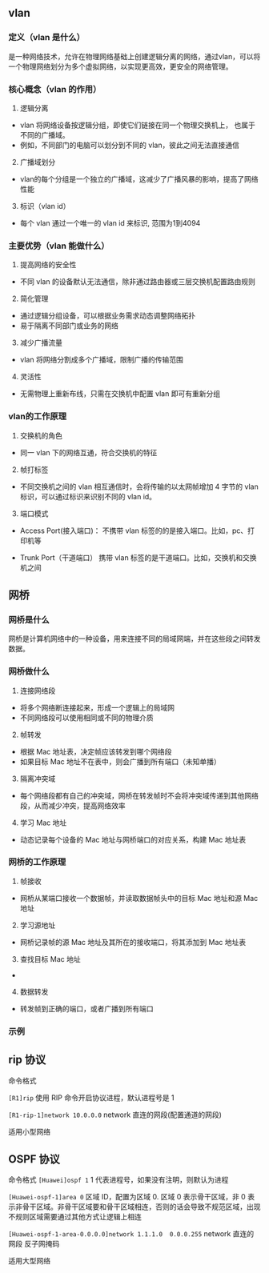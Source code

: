 ## vlan
### 定义（vlan 是什么）
是一种网络技术，允许在物理网络基础上创建逻辑分离的网络，通过vlan，可以将一个物理网络划分为多个虚拟网络，以实现更高效，更安全的网络管理。

### 核心概念（vlan 的作用）
1. 逻辑分离
* vlan 将网络设备按逻辑分组，即使它们链接在同一个物理交换机上， 也属于不同的广播域。
* 例如，不同部门的电脑可以划分到不同的 vlan，彼此之间无法直接通信

2. 广播域划分
* vlan的每个分组是一个独立的广播域，这减少了广播风暴的影响，提高了网络性能

3. 标识（vlan id）
* 每个 vlan 通过一个唯一的 vlan id 来标识, 范围为1到4094

### 主要优势（vlan 能做什么）
1. 提高网络的安全性
* 不同 vlan 的设备默认无法通信，除非通过路由器或三层交换机配置路由规则

2. 简化管理
* 通过逻辑分组设备，可以根据业务需求动态调整网络拓扑
* 易于隔离不同部门或业务的网络

3. 减少广播流量
* vlan 将网络分割成多个广播域，限制广播的传输范围

4. 灵活性
* 无需物理上重新布线，只需在交换机中配置 vlan 即可有重新分组

### vlan的工作原理
1. 交换机的角色
* 同一 vlan 下的网络互通，符合交换机的特征

2. 帧打标签
* 不同交换机之间的 vlan 相互通信时，会将传输的以太网帧增加 4 字节的 vlan 标识，可以通过标识来识别不同的 vlan id。

3. 端口模式
* Access Port(接入端口)：
不携带 vlan 标签的的是接入端口。比如，pc、打印机等

* Trunk Port（干道端口）
携带 vlan 标签的是干道端口。比如，交换机和交换机之间


## 网桥
### 网桥是什么
网桥是计算机网络中的一种设备，用来连接不同的局域网端，并在这些段之间转发数据。

### 网桥做什么
1. 连接网络段
* 将多个网络断连接起来，形成一个逻辑上的局域网
* 不同网络段可以使用相同或不同的物理介质

2. 帧转发
* 根据 Mac 地址表，决定帧应该转发到哪个网络段
* 如果目标 Mac 地址不在表中，则会广播到所有端口（未知单播）

3. 隔离冲突域
* 每个网络段都有自己的冲突域，网桥在转发帧时不会将冲突域传递到其他网络段，从而减少冲突，提高网络效率

4. 学习 Mac 地址
* 动态记录每个设备的 Mac 地址与网桥端口的对应关系，构建 Mac 地址表

### 网桥的工作原理
1. 帧接收
* 网桥从某端口接收一个数据帧，并读取数据帧头中的目标 Mac 地址和源 Mac 地址

2. 学习源地址
* 网桥记录帧的源 Mac 地址及其所在的接收端口，将其添加到 Mac 地址表

3. 查找目标 Mac 地址
* 

4. 数据转发
* 转发帧到正确的端口，或者广播到所有端口

### 示例

## rip 协议
命令格式

`[R1]rip` 使用 RIP 命令开启协议进程，默认进程号是 1

`[R1-rip-1]network 10.0.0.0` network 直连的网段(配置通道的网段)

适用小型网络

## OSPF 协议
命令格式
`[Huawei]ospf 1` 1 代表进程号，如果没有注明，则默认为进程

`[Huawei-ospf-1]area 0` 区域 ID，配置为区域 0. 区域 0 表示骨干区域，非 0 表示非骨干区域。非骨干区域要和骨干区域相连，否则的话会导致不规范区域，出现不规则区域需要通过其他方式让逻辑上相连

`[Huawei-ospf-1-area-0.0.0.0]network 1.1.1.0  0.0.0.255` network 直连的网段 反子网掩码

适用大型网络